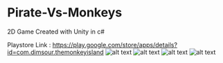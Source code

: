 # Pirate-Vs-Monkeys
2D Game Created with Unity in c#

Playstore Link : https://play.google.com/store/apps/details?id=com.dimsour.themonkeyisland
![alt text](https://lh3.googleusercontent.com/jQLepxRzOctSiBZGV8-lFGvCHd5ISOh0k7_snp-gVg7WYT06mkUL2pzblJesCcC2wvs=w1920-h938-rw)
![alt text](https://lh3.googleusercontent.com/3z-G5CzPe2QdeQeDs5WAQPJyBZLlrli3NsqZbpKskQLovGnEcKnl3TN9vOhAa1qOCvI=w1920-h938-rw)
![alt text](https://lh3.googleusercontent.com/jJ7_2hvpx8fwmSYNznVlzHIv_WzCwTzg06ACTo10smbNm6o8Jt7oLOlRd5iT5KpNy-w=w1920-h938-rw)
![alt text](https://lh3.googleusercontent.com/sbAM5qZd-LXfWA1ZUuzhC4RoRfCXnNaEndL8iTyT2Vxo_TMry8v3nOtx5vDlgk403lo_=w1920-h938-rw)

